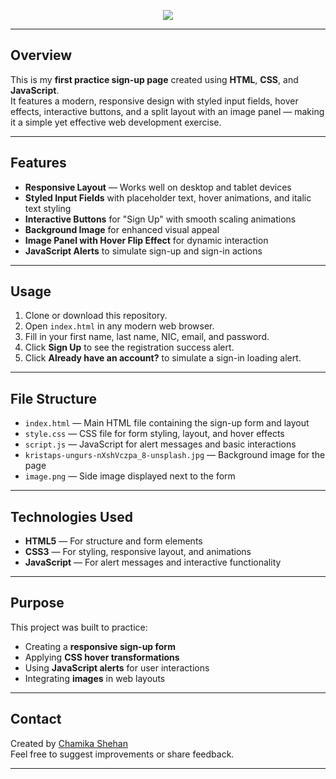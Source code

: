 <!-- Banner -->
<p align="center">
  <img src="https://capsule-render.vercel.app/api?type=waving&color=gradient&height=220&section=header&text=📝%20Practice%20Sign%20Up%20Page-1&fontSize=40&fontAlignY=35&animation=twinkling" />
</p>

---

## Overview

This is my **first practice sign-up page** created using **HTML**, **CSS**, and **JavaScript**.  
It features a modern, responsive design with styled input fields, hover effects, interactive buttons, and a split layout with an image panel — making it a simple yet effective web development exercise.

---

## Features

- **Responsive Layout** — Works well on desktop and tablet devices  
- **Styled Input Fields** with placeholder text, hover animations, and italic text styling  
- **Interactive Buttons** for "Sign Up" with smooth scaling animations  
- **Background Image** for enhanced visual appeal  
- **Image Panel with Hover Flip Effect** for dynamic interaction  
- **JavaScript Alerts** to simulate sign-up and sign-in actions

---

## Usage

1. Clone or download this repository.  
2. Open `index.html` in any modern web browser.  
3. Fill in your first name, last name, NIC, email, and password.  
4. Click **Sign Up** to see the registration success alert.  
5. Click **Already have an account?** to simulate a sign-in loading alert.

---

## File Structure

- `index.html` — Main HTML file containing the sign-up form and layout  
- `style.css` — CSS file for form styling, layout, and hover effects  
- `script.js` — JavaScript for alert messages and basic interactions  
- `kristaps-ungurs-nXshVczpa_8-unsplash.jpg` — Background image for the page  
- `image.png` — Side image displayed next to the form

---

## Technologies Used

- **HTML5** — For structure and form elements  
- **CSS3** — For styling, responsive layout, and animations  
- **JavaScript** — For alert messages and interactive functionality

---

## Purpose

This project was built to practice:
- Creating a **responsive sign-up form**
- Applying **CSS hover transformations**
- Using **JavaScript alerts** for user interactions
- Integrating **images** in web layouts

---

## Contact

Created by [Chamika Shehan](https://github.com/chamika987)  
Feel free to suggest improvements or share feedback.

---
